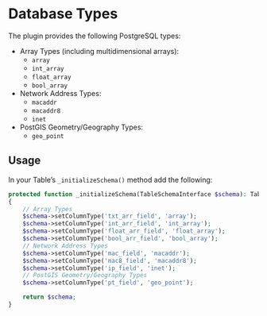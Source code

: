 # Database Types

The plugin provides the following PostgreSQL types:

- Array Types (including multidimensional arrays):
  - `array`
  - `int_array`
  - `float_array`
  - `bool_array`
- Network Address Types:
  - `macaddr`
  - `macaddr8`
  - `inet`
- PostGIS Geometry/Geography Types:
  - `geo_point`


## Usage

In your Table’s `_initializeSchema()` method add the following:

```php
protected function _initializeSchema(TableSchemaInterface $schema): TableSchemaInterface
{
    // Array Types
    $schema->setColumnType('txt_arr_field', 'array');
    $schema->setColumnType('int_arr_field', 'int_array');
    $schema->setColumnType('float_arr_field', 'float_array');
    $schema->setColumnType('bool_arr_field', 'bool_array');
    // Network Address Types
    $schema->setColumnType('mac_field', 'macaddr');
    $schema->setColumnType('mac8_field', 'macaddr8');
    $schema->setColumnType('ip_field', 'inet');
    // PostGIS Geometry/Geography Types
    $schema->setColumnType('pt_field', 'geo_point');

    return $schema;
}
```
